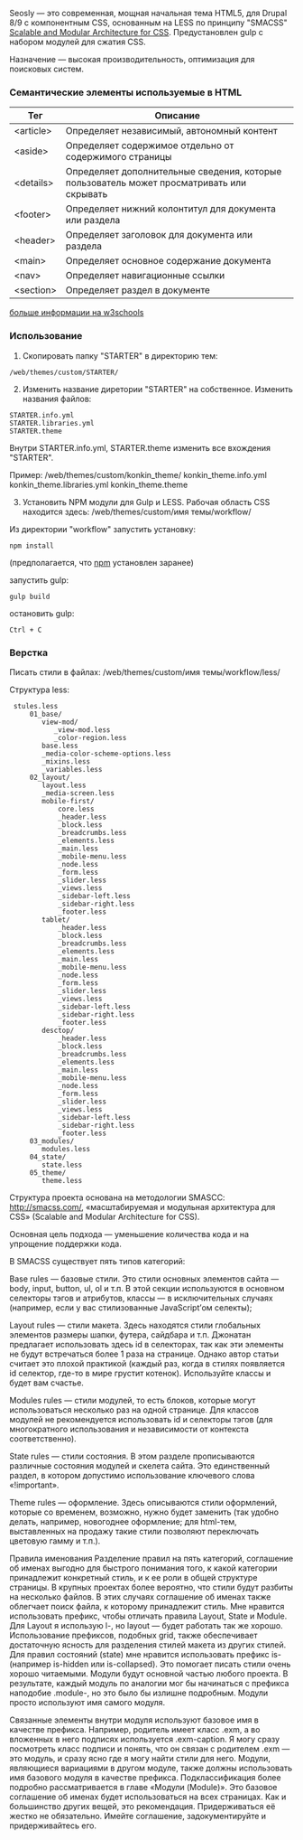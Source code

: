 Seosly — это современная, мощная начальная тема HTML5, для Drupal 8/9 с компонентным CSS, основанным на LESS по принципу "SMACSS" [Scalable and Modular Architecture for CSS](https://www.drupal.org/docs/develop/standards/css/css-file-organization-for-drupal-9). Предустановлен gulp с набором модулей для сжатия CSS.

Назначение — высокая производительность, оптимизация для поисковых систем.

### Семантические элементы используемые в HTML

| Тег | Описание |
|--|--|
| \<article\> | Определяет независимый, автономный контент |
| \<aside\> | Определяет содержимое отдельно от содержимого страницы |
| \<details\> | Определяет дополнительные сведения, которые пользователь может просматривать или скрывать |
| \<footer\> | Определяет нижний колонтитул для документа или раздела |
| \<header\> | Определяет заголовок для документа или раздела |
| \<main\> | Определяет основное содержание документа |
| \<nav\> | Определяет навигационные ссылки |
| \<section\> | Определяет раздел в документе |

[больше информации на w3schools](https://www.w3schools.com/html/html5_semantic_elements.asp)

### Использование

1. Скопировать папку "STARTER" в директорию тем:
```
/web/themes/custom/STARTER/
```
2. Изменить название диретории "STARTER" на собственное.
Изменить названия файлов:
```
STARTER.info.yml
STARTER.libraries.yml
STARTER.theme
```
Внутри STARTER.info.yml, STARTER.theme изменить все вхождения "STARTER".

Пример:
/web/themes/custom/konkin_theme/
konkin_theme.info.yml
konkin_theme.libraries.yml
konkin_theme.theme

3. Установить NPM модули для Gulp и LESS.
Рабочая область CSS находится здесь: /web/themes/custom/имя темы/workflow/

Из директории "workflow" запустить установку:
```
npm install
```
(предполагается, что [npm](https://docs.npmjs.com/cli/v6/commands/npm-install) установлен заранее)

запустить gulp:
```
gulp build
```
остановить gulp:
```
Ctrl + C
```

### Верстка
Писать стили в файлах: /web/themes/custom/имя темы/workflow/less/

Структура less:
```
 stules.less
     01_base/
        view-mod/
           _view-mod.less
           _color-region.less
        base.less
        _media-color-scheme-options.less
        _mixins.less
        _variables.less
     02_layout/
        layout.less
        _media-screen.less
        mobile-first/
            core.less
            _header.less
            _block.less
            _breadcrumbs.less
            _elements.less
            _main.less
            _mobile-menu.less
            _node.less
            _form.less
            _slider.less
            _views.less
            _sidebar-left.less
            _sidebar-right.less
            _footer.less
        tablet/
            _header.less
            _block.less
            _breadcrumbs.less
            _elements.less
            _main.less
            _mobile-menu.less
            _node.less
            _form.less
            _slider.less
            _views.less
            _sidebar-left.less
            _sidebar-right.less
            _footer.less
        desctop/
            _header.less
            _block.less
            _breadcrumbs.less
            _elements.less
            _main.less
            _mobile-menu.less
            _node.less
            _form.less
            _slider.less
            _views.less
            _sidebar-left.less
            _sidebar-right.less
            _footer.less
     03_modules/
        modules.less
     04_state/
        state.less
     05_theme/
        theme.less
```
Структура проекта основана на методологии SMASCC: http://smacss.com/, «масштабируемая и модульная архитектура для CSS» (Scalable and Modular Architecture for CSS).

Основная цель подхода — уменьшение количества кода и на упрощение поддержки кода.

В SMACSS существует пять типов категорий:

Base rules — базовые стили. Это стили основных элементов сайта — body, input, button, ul, ol и т.п. В этой секции используются в основном селекторы тэгов и атрибутов, классы — в исключительных случаях (например, если у вас стилизованные JavaScript’ом селекты);

Layout rules — стили макета. Здесь находятся стили глобальных элементов размеры шапки, футера, сайдбара и т.п. Джонатан предлагает использовать здесь id в селекторах, так как эти элементы не будут встречаться более 1 раза на странице. Однако автор статьи считает это плохой практикой (каждый раз, когда в стилях появляется id селектор, где-то в мире грустит котенок). Используйте классы и будет вам счастье.

Modules rules — стили модулей, то есть блоков, которые могут использоваться несколько раз на одной странице. Для классов модулей не рекомендуется использовать id и селекторы тэгов (для многократного использования и независимости от контекста соответственно).

State rules — стили состояния. В этом разделе прописываются различные состояния модулей и скелета сайта. Это единственный раздел, в котором допустимо использование ключевого слова «!important».

Theme rules — оформление. Здесь описываются стили оформлений, которые со временем, возможно, нужно будет заменить (так удобно делать, например, новогоднее оформление; для html-тем, выставленных на продажу такие стили позволяют переключать цветовую гамму и т.п.).

Правила именования
Разделение правил на пять категорий, соглашение об именах выгодно для быстрого понимания того, к какой категории принадлежит конкретный стиль, и к ее роли в общей структуре страницы. В крупных проектах более вероятно, что стили будут разбиты на несколько файлов. В этих случаях соглашение об именах также облегчает поиск файла, к которому принадлежит стиль.
Мне нравится использовать префикс, чтобы отличать правила Layout, State и Module. Для Layout я использую l-, но layout — будет работать так же хорошо. Использование префиксов, подобных grid, также обеспечивает достаточную ясность для разделения стилей макета из других стилей. Для правил состояний (state) мне нравится использовать префикс is- (например is-hidden или is-collapsed). Это помогает писать стили очень хорошо читаемыми.
Модули будут основной частью любого проекта. В результате, каждый модуль по аналогии мог бы начинаться с префикса наподобие .module-, но это было бы излишне подробным. Модули просто используют имя самого модуля.

Связанные элементы внутри модуля используют базовое имя в качестве префикса. Например, родитель имеет класс .exm, а во вложенных в него подписях используется .exm-caption. Я могу сразу посмотреть класс подписи и понять, что он связан с родителем .exm — это модуль, и сразу ясно где я могу найти стили для него.
Модули, являющиеся вариациями в другом модуле, также должны использовать имя базового модуля в качестве префикса. Подклассификация более подробно рассматривается в главе «Модули (Module)».
Это базовое соглашение об именах будет использоваться на всех страницах. Как и большинство других вещей, это рекомендация. Придерживаться её жестко не обязательно. Имейте соглашение, задокументируйте и придерживайтесь его.